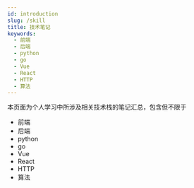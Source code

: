 ```yaml
---
id: introduction
slug: /skill
title: 技术笔记
keywords:
  - 前端
  - 后端
  - python
  - go
  - Vue
  - React
  - HTTP
  - 算法
---
```


本页面为个人学习中所涉及相关技术栈的笔记汇总，包含但不限于

- 前端
- 后端
- python
- go
- Vue
- React
- HTTP
- 算法
